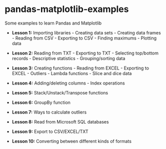 # pandas-matplotlib-examples

Some examples to learn Pandas and Matplotlib

- **Lesson 1:** Importing libraries - Creating data sets - Creating data frames - Reading from CSV - Exporting to CSV - Finding maximums - Plotting data

- **Lesson 2:** Reading from TXT - Exporting to TXT - Selecting top/bottom records - Descriptive statistics - Grouping/sorting data

- **Lesson 3:** Creating functions - Reading from EXCEL - Exporting to EXCEL - Outliers - Lambda functions - Slice and dice data

- **Lesson 4:** Adding/deleting columns - Index operations

- **Lesson 5:** Stack/Unstack/Transpose functions

- **Lesson 6:** GroupBy function

- **Lesson 7:** Ways to calculate outliers

- **Lesson 8:** Read from Microsoft SQL databases

- **Lesson 9:** Export to CSV/EXCEL/TXT

- **Lesson 10:** Converting between different kinds of formats